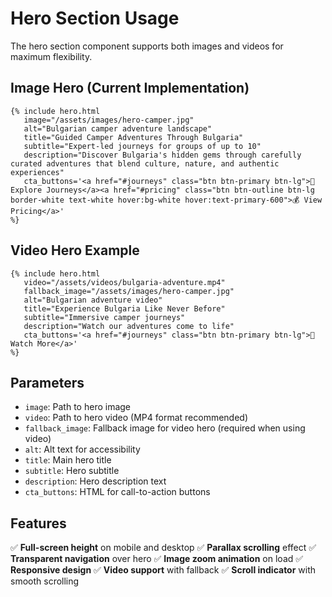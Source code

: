 # Hero Section Usage

The hero section component supports both images and videos for maximum flexibility.

## Image Hero (Current Implementation)
```liquid
{% include hero.html 
   image="/assets/images/hero-camper.jpg"
   alt="Bulgarian camper adventure landscape"
   title="Guided Camper Adventures Through Bulgaria"
   subtitle="Expert-led journeys for groups of up to 10"
   description="Discover Bulgaria's hidden gems through carefully curated adventures that blend culture, nature, and authentic experiences"
   cta_buttons='<a href="#journeys" class="btn btn-primary btn-lg">🚐 Explore Journeys</a><a href="#pricing" class="btn btn-outline btn-lg border-white text-white hover:bg-white hover:text-primary-600">💰 View Pricing</a>'
%}
```

## Video Hero Example
```liquid
{% include hero.html 
   video="/assets/videos/bulgaria-adventure.mp4"
   fallback_image="/assets/images/hero-camper.jpg"
   alt="Bulgarian adventure video"
   title="Experience Bulgaria Like Never Before"
   subtitle="Immersive camper journeys"
   description="Watch our adventures come to life"
   cta_buttons='<a href="#journeys" class="btn btn-primary btn-lg">🎥 Watch More</a>'
%}
```

## Parameters

- `image`: Path to hero image
- `video`: Path to hero video (MP4 format recommended)
- `fallback_image`: Fallback image for video hero (required when using video)
- `alt`: Alt text for accessibility
- `title`: Main hero title
- `subtitle`: Hero subtitle
- `description`: Hero description text
- `cta_buttons`: HTML for call-to-action buttons

## Features

✅ **Full-screen height** on mobile and desktop
✅ **Parallax scrolling** effect
✅ **Transparent navigation** over hero
✅ **Image zoom animation** on load
✅ **Responsive design**
✅ **Video support** with fallback
✅ **Scroll indicator** with smooth scrolling